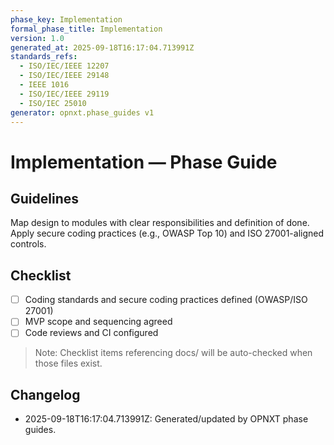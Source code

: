 ```yaml
---
phase_key: Implementation
formal_phase_title: Implementation
version: 1.0
generated_at: 2025-09-18T16:17:04.713991Z
standards_refs:
  - ISO/IEC/IEEE 12207
  - ISO/IEC/IEEE 29148
  - IEEE 1016
  - ISO/IEC/IEEE 29119
  - ISO/IEC 25010
generator: opnxt.phase_guides v1
---
```


# Implementation — Phase Guide

## Guidelines
Map design to modules with clear responsibilities and definition of done. Apply secure coding practices (e.g., OWASP Top 10) and ISO 27001-aligned controls.

## Checklist
- [ ] Coding standards and secure coding practices defined (OWASP/ISO 27001)
- [ ] MVP scope and sequencing agreed
- [ ] Code reviews and CI configured

> Note: Checklist items referencing docs/ will be auto-checked when those files exist.

## Changelog
- 2025-09-18T16:17:04.713991Z: Generated/updated by OPNXT phase guides.